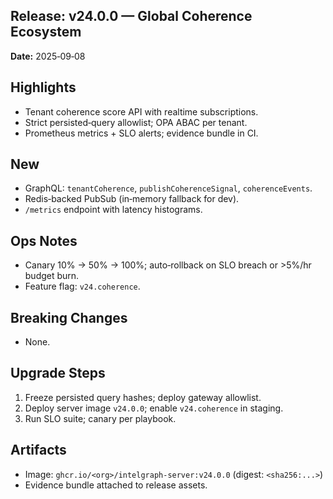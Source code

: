 ## Release: v24.0.0 — Global Coherence Ecosystem
**Date:** 2025‑09‑08

## Highlights

* Tenant coherence score API with realtime subscriptions.
* Strict persisted‑query allowlist; OPA ABAC per tenant.
* Prometheus metrics + SLO alerts; evidence bundle in CI.

## New

* GraphQL: `tenantCoherence`, `publishCoherenceSignal`, `coherenceEvents`.
* Redis‑backed PubSub (in‑memory fallback for dev).
* `/metrics` endpoint with latency histograms.

## Ops Notes

* Canary 10% → 50% → 100%; auto‑rollback on SLO breach or >5%/hr budget burn.
* Feature flag: `v24.coherence`.

## Breaking Changes

* None.

## Upgrade Steps

1. Freeze persisted query hashes; deploy gateway allowlist.
2. Deploy server image `v24.0.0`; enable `v24.coherence` in staging.
3. Run SLO suite; canary per playbook.

## Artifacts

* Image: `ghcr.io/<org>/intelgraph-server:v24.0.0` (digest: `<sha256:...>`)
* Evidence bundle attached to release assets.
